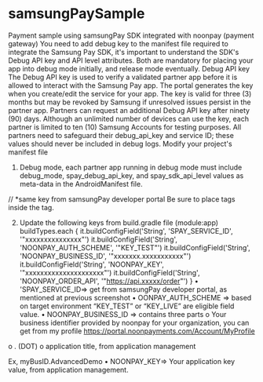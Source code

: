 # samsungPaySample
Payment sample using samsungPay SDK integrated with noonpay (payment gateway)
You need to add debug key to the manifest file required to integrate the Samsung Pay SDK, it's important to understand the SDK's Debug API key and API level attributes. Both are mandatory for placing your app into debug mode initially, and release mode eventually.
Debug API key
The Debug API key is used to verify a validated partner app before it is allowed to interact with the Samsung Pay app. The portal generates the key when you create/edit the service for your app.
The key is valid for three (3) months but may be revoked by Samsung if unresolved issues persist in the partner app.
Partners can request an additional Debug API key after ninety (90) days. Although an unlimited number of devices can use the key, each partner is limited to ten (10) Samsung Accounts for testing purposes.
All partners need to safeguard their debug_api_key and service ID; these values should never be included in debug logs.
Modify your project's manifest file

1.	Debug mode, each partner app running in debug mode must include debug_mode, spay_debug_api_key, and spay_sdk_api_level values as meta-data in the AndroidManifest file.
<application>
<meta-data
android:name="debug_mode"
android:value="Y" />
<meta-data
android:name="spay_debug_api_key"
android:value="xxxxxxxxxxxxxxx" />  // *same key from samsungPay developer portal
<meta-data
android:name="spay_sdk_api_level"
android:value="1.7" 
</application>
Be sure to place <meta-data> tags inside the <application> tag.
 

2.	Update the following keys from build.gradle file (module:app)
buildTypes.each {
        it.buildConfigField('String', 'SPAY_SERVICE_ID', '"xxxxxxxxxxxxxxx"')
        it.buildConfigField('String', 'NOONPAY_AUTH_SCHEME', '"KEY_TEST"')
        it.buildConfigField('String', 'NOONPAY_BUSINESS_ID', '"xxxxxxx.xxxxxxxxxxx"')
        it.buildConfigField('String', 'NOONPAY_KEY', '"xxxxxxxxxxxxxxxxxxxxx"')
        it.buildConfigField('String', 'NOONPAY_ORDER_API', '"https://api.xxxxx/order"')
    }
•	'SPAY_SERVICE_ID=> get from samsungPay developer portal, as mentioned at previous screenshot
•	OONPAY_AUTH_SCHEME => based on target environment “KEY_TEST” or “KEY_LIVE” are eligible field value.
•	NOONPAY_BUSINESS_ID => contains three parts
o	Your business identifier provided by noonpay for your organization, you can get from my profile   https://portal.noonpayments.com/Account/MyProfile
 

o	. (DOT)
o	application title, from application management
 
Ex, myBusID.AdvancedDemo
•	NOONPAY_KEY=> Your application key value, from application management.
